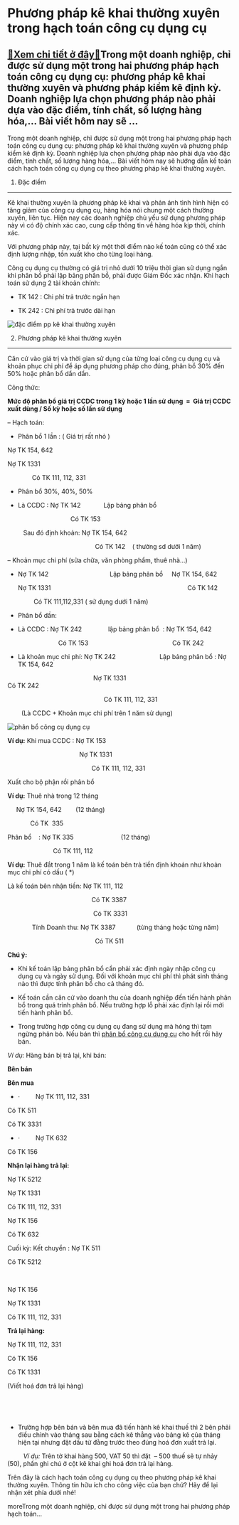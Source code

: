 Phương pháp kê khai thường xuyên trong hạch toán công cụ dụng cụ
================================================================

[:gift:Xem chi tiết ở đây:gift:](https://hddtvn.com/phuong-phap-ke-khai-thuong-xuyen-trong-hach-toan-cong-cu-dung-cu/)Trong một doanh nghiệp, chỉ được sử dụng một trong hai phương pháp hạch toán công cụ dụng cụ: phương pháp kê khai thường xuyên và phương pháp kiểm kê định kỳ. Doanh nghiệp lựa chọn phương pháp nào phải dựa vào đặc điểm, tính chất, số lượng hàng hóa,… Bài viết hôm nay sẽ …
--------------------------------------------------------------------------------------------------------------------------------------------------------------------------------------------------------------------------------------------------------------------------------

Trong một doanh nghiệp, chỉ được sử dụng một trong hai phương pháp hạch toán công cụ dụng cụ: phương pháp kê khai thường xuyên và phương pháp kiểm kê định kỳ. Doanh nghiệp lựa chọn phương pháp nào phải dựa vào đặc điểm, tính chất, số lượng hàng hóa,… Bài viết hôm nay sẽ hướng dẫn kế toán cách hạch toán công cụ dụng cụ theo phương pháp kê khai thường xuyên.


1. Đặc điểm
-----------


Kê khai thường xuyên là phương pháp kê khai và phản ánh tình hình hiện có tăng giảm của công cụ dụng cụ, hàng hóa nói chung một cách thường xuyên, liên tục. Hiện nay các doanh nghiệp chủ yếu sử dụng phương pháp này vì có độ chính xác cao, cung cấp thông tin về hàng hóa kịp thời, chính xác.


Với phương pháp này, tại bất kỳ một thời điểm nào kế toán cũng có thể xác định lượng nhập, tồn xuất kho cho từng loại hàng.


Công cụ dụng cụ thường có giá trị nhỏ dưới 10 triệu thời gian sử dụng ngắn khi phân bổ phải lập bảng phân bổ, phải được Giám Đốc xác nhận. Khi hạch toán sử dụng 2 tài khoản chính:




* TK 142 : Chi phí trả trước ngắn hạn

* TK 242 : Chi phí trả trước dài hạn



![đặc điểm pp kê khai thường xuyên](https://hddtvn.com/wp-content/uploads/2021/01/6805f1c70109a0f0edfaee9dc9cea063w-c0xd-w685_h860_q80.jpg)


2. Phương pháp kê khai thường xuyên
-----------------------------------


Căn cứ vào giá trị và thời gian sử dụng của từng loại công cụ dụng cụ và khoản phục chi phí để áp dụng phương pháp cho đúng, phân bổ 30% đến 50% hoặc phân bổ dần dần.


Công thức:


**Mức độ phân bổ giá trị CCDC trong 1 kỳ hoặc 1 lần sử dụng  =  Giá trị CCDC xuất dùng / Số kỳ hoặc số lần sử dụng**


– Hạch toán:


+ Phân bổ 1 lần : ( Giá trị rất nhỏ )


Nợ TK 154, 642


Nợ TK 1331


              Có TK 111, 112, 331


+ Phân bổ 30%, 40%, 50%




* Là CCDC : Nợ TK 142             Lập bảng phân bổ



                                    Có TK 153


         Sau đó định khoản: Nợ TK 154, 642


                                                  Có TK 142    ( thường sd dưới 1 năm)


– Khoản mục chi phí (sửa chữa, văn phòng phẩm, thuê nhà…)


+ Nợ TK 142                                   Lập bảng phân bổ     Nợ TK 154, 642


      Nợ TK 1331                                                                              Có TK 142


               Có TK 111,112,331 ( sử dụng dưới 1 năm)


+ Phân bổ dần:




* Là CCDC : Nợ TK 242               lập bảng phân bổ  : Nợ TK 154, 642



                             Có TK 153                                                Có TK 242




* Là khoản mục chi phí: Nợ TK 242                         Lập bảng phân bổ : Nợ TK 154, 642



                                                 Nợ TK 1331                                                            Có TK 242


                                                       Có TK 111, 112, 331


        (Là CCDC + Khoản mục chi phí trên 1 năm sử dụng)


![phân bổ công cụ dụng cụ](https://hddtvn.com/wp-content/uploads/2021/01/Plenty-of-Free-Advice-and-Assistance-Can-Be-Yours.jpg)


**Ví dụ:** Khi mua CCDC : Nợ TK 153


                                         Nợ TK 1331


                                                Có TK 111, 112, 331


Xuất cho bộ phận rồi phân bổ


**Ví dụ:** Thuê nhà trong 12 tháng


     Nợ TK 154, 642        (12 tháng)


             Có TK  335


Phân bổ    : Nợ TK 335                           (12 tháng)


                          Có TK 111, 112


**Ví dụ:** Thuê đắt trong 1 năm là kế toán bên trả tiền định khoản như khoản mục chi phí có dấu ( *)


Là kế toán bên nhận tiền: Nợ TK 111, 112


                                                Có TK 3387


                                                 Có TK 3331


              Tính Doanh thu: Nợ TK 3387            (từng tháng hoặc từng năm)


                                                  Có TK 511


**Chú ý:**




* Khi kế toán lập bảng phân bổ cần phải xác định ngày nhập công cụ dụng cụ và ngày sử dụng. Đối với khoản mục chi phí thì phát sinh tháng nào thì được tính phân bổ cho cả tháng đó.

* Kế toán cần căn cứ vào doanh thu của doanh nghiệp đến tiến hành phân bổ trong quá trình phân bổ. Nếu trường hợp lỗ phải xác định lại rồi mới tiến hành phân bổ.

* Trong trường hợp công cụ dụng cụ đang sử dụng mà hỏng thì tạm ngừng phân bỏ. Nếu bán thì [phân bổ công cụ dụng cụ](#) cho hết rồi hãy bán.



*Ví dụ:* Hàng bán bị trả lại, khi bán:






**Bên bán**




**Bên mua**








* ·         Nợ TK 111, 112, 331



Có TK 511


Có TK 3331




* ·         Nợ TK 632



Có TK 156


**Nhận lại hàng trả lại:**


Nợ TK 5212


Nợ TK 1331


Có TK 111, 112, 331


Nợ TK 156


Có TK 632


Cuối kỳ: Kết chuyển : Nợ TK 511


Có TK 5212


 



Nợ TK 156



Nợ TK 1331


Có TK 111, 112, 331


**Trả lại hàng:**


Nợ TK 111, 112, 331


Có TK 156


Có TK 1331


(Viết hoá đơn trả lại hàng)


 


 




* Trường hợp bên bán và bên mua đã tiến hành kê khai thuế thì 2 bên phải điều chỉnh vào tháng sau bằng cách kê thẳng vào bảng kê của tháng hiện tại nhưng đặt dấu từ đằng trước theo đúng hoá đơn xuất trả lại.



         *Ví dụ:* Trên tờ khai hàng 500, VAT 50 thì đặt  – 500 thuế sẽ tự nhảy (50), phần ghi chú ở cột kê khai ghi hoá đơn trả lại hàng.


Trên đây là cách hạch toán công cụ dụng cụ theo phương pháp kê khai thường xuyên. Thông tin hữu ích cho công việc của bạn chứ? Hãy để lại nhận xét phía dưới nhé!



moreTrong một doanh nghiệp, chỉ được sử dụng một trong hai phương pháp hạch toán…

